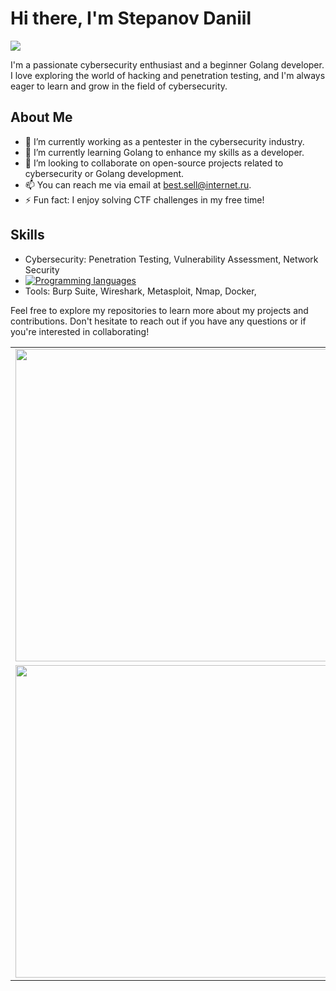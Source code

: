 
# Hi there, I'm Stepanov Daniil  

![](https://github.com/blackcater/blackcater/raw/main/images/Hi.gif) 

I'm a passionate cybersecurity enthusiast and a beginner Golang developer. I love exploring the world of hacking and penetration testing, and I'm always eager to learn and grow in the field of cybersecurity.

## About Me

- 🔭 I’m currently working as a pentester in the cybersecurity industry.
- 🌱 I’m currently learning Golang to enhance my skills as a developer.
- 👯 I’m looking to collaborate on open-source projects related to cybersecurity or Golang development.
- 📫 You can reach me via email at [best.sell@internet.ru](mailto:best.sell@internet.ru).
- ⚡ Fun fact: I enjoy solving CTF challenges in my free time!

## Skills

- Cybersecurity: Penetration Testing, Vulnerability Assessment, Network Security  
- [![Programming languages](https://skillicons.dev/icons?i=golang,cpp,python,powershell,postgresql)](https://skillicons.dev)
- Tools: Burp Suite, Wireshark, Metasploit, Nmap, Docker, 


Feel free to explore my repositories to learn more about my projects and contributions. Don't hesitate to reach out if you have any questions or if you're interested in collaborating!



<table>
  <tr>
    <td><img src="https://github-profile-summary-cards.vercel.app/api/cards/profile-details?username=c0mrade12211&theme=solarized_dark" width="500"></td>
    <td><img src="https://github-profile-summary-cards.vercel.app/api/cards/most-commit-language?username=c0mrade12211&theme=solarized_dark" width="500"></td>
    <td><img src="https://github-profile-summary-cards.vercel.app/api/cards/repos-per-language?username=c0mrade12211&theme=solarized_dark" width="500"></td>
  </tr>
  <tr>
    <td><img src="https://github-profile-summary-cards.vercel.app/api/cards/stats?username=c0mrade12211&theme=solarized_dark" width="500"></td>
    <td><img src="https://github-profile-summary-cards.vercel.app/api/cards/productive-time?username=c0mrade12211&theme=solarized_dark" width="500"></td>
  </tr>
</table>
